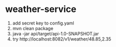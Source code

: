 # weather-service

1. add secret key to config.yaml
2. mvn clean package
3. java -jar api/target/api-1.0-SNAPSHOT.jar
4. try http://localhost:8082/v1/weather/48.85,2.35
